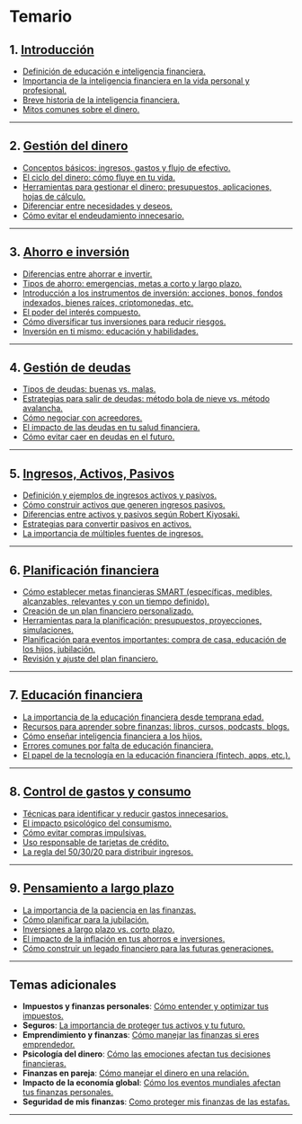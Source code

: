 # Temario

## 1. [Introducción](chapters/01-introduccion.md)

- [Definición de educación e inteligencia financiera.](./chapters/01-introduccion/01-ducacion-e-inteligencia-financiera.md)
- [Importancia de la inteligencia financiera en la vida personal y profesional.](./chapters/01-introduccion/02-importancia-educacion-financiera.md)
- [Breve historia de la inteligencia financiera.](./chapters/01-introduccion/03-breve-historia-de-la-educacion-financiera.md)
- [Mitos comunes sobre el dinero.](./chapters/01-introduccion/04-mitos-sobre-el-dinero.md)

---

## 2. [Gestión del dinero](chapters/02-gestion-del-dinero.md)

- [Conceptos básicos: ingresos, gastos y flujo de efectivo.](./chapters/02-gestion-del-dinero/01-conceptos-basicos.md)
- [El ciclo del dinero: cómo fluye en tu vida.](./chapters/02-gestion-del-dinero/02-ciclo-del-dinero.md)
- [Herramientas para gestionar el dinero: presupuestos, aplicaciones, hojas de cálculo.](./chapters/02-gestion-del-dinero/03-herramientas-para-gestionar-el-dinero.md)
- [Diferenciar entre necesidades y deseos.](./chapters/02-gestion-del-dinero/04-necesidades-y-deseos.md)
- [Cómo evitar el endeudamiento innecesario.](./chapters/02-gestion-del-dinero/05-evitar-endeudamiento.md)

---

## 3. [Ahorro e inversión](chapters/03-ahorro-e-inversion.md)

- [Diferencias entre ahorrar e invertir.](./chapters/03-ahorro-e-inversion/01-ahorrar-e-invertir.md)
- [Tipos de ahorro: emergencias, metas a corto y largo plazo.](./chapters/03-ahorro-e-inversion/02-metas-corto-plazo-y-largo-plazo.md)
- [Introducción a los instrumentos de inversión: acciones, bonos, fondos indexados, bienes raíces, criptomonedas, etc.](./chapters/03-ahorro-e-inversion/03-instrumentos-inversion.md)
- [El poder del interés compuesto.](./chapters/03-ahorro-e-inversion/04-interes-compuesto.md)
- [Cómo diversificar tus inversiones para reducir riesgos.](./chapters/03-ahorro-e-inversion/05-diversificar-inversiones.md)
- [Inversión en ti mismo: educación y habilidades.](./chapters/03-ahorro-e-inversion/06-inversion-en-ti-mismo.md)

---

## 4. [Gestión de deudas](chapters/04-gestion-de-deudas.md)

- [Tipos de deudas: buenas vs. malas.](./chapters/04-gestion-de-deudas/01-deudas-buenas-y-malas.md)
- [Estrategias para salir de deudas: método bola de nieve vs. método avalancha.](./chapters/04-gestion-de-deudas/02-salir-de-deudas.md)
- [Cómo negociar con acreedores.](./chapters/04-gestion-de-deudas/03-negociar-con-acreedores.md)
- [El impacto de las deudas en tu salud financiera.](./chapters/04-gestion-de-deudas/04-deudas-y-salud-financiera.md)
- [Cómo evitar caer en deudas en el futuro.](./chapters/04-gestion-de-deudas/05-como-evitar-deudas.md)

---

## 5. [Ingresos, Activos, Pasivos](chapters/05-ingresos-activos-y-pasivos.md)

- [Definición y ejemplos de ingresos activos y pasivos.](./chapters/05-ingresos-activos-y-pasivos/01-ingresos-activos-y-pasivos.md)
- [Cómo construir activos que generen ingresos pasivos.](./chapters/05-ingresos-activos-y-pasivos/02-activos-con-ingresos-pasivos.md)
- [Diferencias entre activos y pasivos según Robert Kiyosaki.](./chapters/05-ingresos-activos-y-pasivos/03-activos-y-pasivos-segun-kiyosaki.md)
- [Estrategias para convertir pasivos en activos.](./chapters/05-ingresos-activos-y-pasivos/04-convertir-pasivos-en-activos.md)
- [La importancia de múltiples fuentes de ingresos.](./chapters/05-ingresos-activos-y-pasivos/05-multiples-fuentes-de-ingresos.md)

---

## 6. [Planificación financiera](chapters/06-planificacion-financiera.md)

- [Cómo establecer metas financieras SMART (específicas, medibles, alcanzables, relevantes y con un tiempo definido).](./chapters/06-planificacion-financiera//01-metas-financieras-SMART.md)
- [Creación de un plan financiero personalizado.](./chapters/06-planificacion-financiera/02-creacion-de-plan-financiero.md)
- [Herramientas para la planificación: presupuestos, proyecciones, simulaciones.](./chapters/06-planificacion-financiera/03-herramientas-para-la-planificacion.md)
- [Planificación para eventos importantes: compra de casa, educación de los hijos, jubilación.](./chapters/06-planificacion-financiera/04-planificacion-de-eventos-importantes.md)
- [Revisión y ajuste del plan financiero.](./chapters/06-planificacion-financiera/05-ajuste-plan-financiero.md)

---

## 7. [Educación financiera](chapters/07-educacion-financiera.md)

- [La importancia de la educación financiera desde temprana edad.](./chapters/07-educacion-financiera/01-educacion-financiera-desde-temprana-edad.md)
- [Recursos para aprender sobre finanzas: libros, cursos, podcasts, blogs.](./chapters/07-educacion-financiera/02-recursos-para-aprender-sobre-finanzas.md)
- [Cómo enseñar inteligencia financiera a los hijos.](./chapters/07-educacion-financiera/03-inteligencia-financiera-a-los-hijos.md)
- [Errores comunes por falta de educación financiera.](./chapters/07-educacion-financiera/04-errores-por-falta-de-educacion-financiera.md)
- [El papel de la tecnología en la educación financiera (fintech, apps, etc.).](./chapters/07-educacion-financiera/05-tecnologia-de-la-educacion-financiera.md)

---

## 8. [Control de gastos y consumo](chapters/08-control-de-gastos-y-consumo.md)

- [Técnicas para identificar y reducir gastos innecesarios.](./chapters/08-control-de-gastos-y-consumo/01-detectar-gastos-innecesarios.md)
- [El impacto psicológico del consumismo.](./chapters/08-control-de-gastos-y-consumo/02-impacto-psicologico-del-consumismo.md)
- [Cómo evitar compras impulsivas.](./chapters/08-control-de-gastos-y-consumo/03-evitar-compras-impulsivas.md)
- [Uso responsable de tarjetas de crédito.](./chapters/08-control-de-gastos-y-consumo/04-uso-de-tarjetas-de-credito.md)
- [La regla del 50/30/20 para distribuir ingresos.](./chapters/08-control-de-gastos-y-consumo/05-regla-50-30-20-para-ingresos.md)

---

## 9. [Pensamiento a largo plazo](chapters/09-pensamiento-a-largo-plazo.md)

- [La importancia de la paciencia en las finanzas.](./chapters/09-pensamiento-a-largo-plazo/01-paciencia-en-las-finanzas.md)
- [Cómo planificar para la jubilación.](./chapters/09-pensamiento-a-largo-plazo/02-planificar-para-la-jubilacion.md)
- [Inversiones a largo plazo vs. corto plazo.](./chapters/09-pensamiento-a-largo-plazo/03-inversiones-largo-y-corto-plazo.md)
- [El impacto de la inflación en tus ahorros e inversiones.](./chapters/09-pensamiento-a-largo-plazo/04-inflacion-ahorro-e-inversiones.md)
- [Cómo construir un legado financiero para las futuras generaciones.](./chapters/09-pensamiento-a-largo-plazo/05-legado-financiero.md)

---

## Temas adicionales

- **Impuestos y finanzas personales**: [Cómo entender y optimizar tus impuestos.](./chapters/temas-adicionales/01-entender-optimizar-impuestos.md)
- **Seguros**: [La importancia de proteger tus activos y tu futuro.](./chapters/temas-adicionales/02-importancia-de-proteger-activos-y-el-futuro.md)
- **Emprendimiento y finanzas**: [Cómo manejar las finanzas si eres emprendedor.](./chapters/temas-adicionales/03-emprendimiento-y-finanzas.md)
- **Psicología del dinero**: [Cómo las emociones afectan tus decisiones financieras.](./chapters/temas-adicionales/04-psicologia-financiera.md)
- **Finanzas en pareja**: [Cómo manejar el dinero en una relación.](./chapters/temas-adicionales/05-finanzas-en-pareja.md)
- **Impacto de la economía global**: [Cómo los eventos mundiales afectan tus finanzas personales.](./chapters/temas-adicionales/06-impacto-economia-global.md)
- **Seguridad de mis finanzas**: [Como proteger mis finanzas de las estafas.](/chapters/temas-adicionales/07-proteger-finanzas-de-estafas.md)

---
  